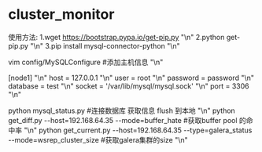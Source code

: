 # cluster_monitor

使用方法:
1.wget https://bootstrap.pypa.io/get-pip.py "\n"
2.python get-pip.py "\n"
3.pip install mysql-connector-python "\n"

vim config/MySQLConfigure #添加主机信息 "\n"

[node1] "\n"
host = 127.0.0.1 "\n"
user = root "\n"
password = password "\n"
database = test "\n"
socket = '/var/lib/mysql/mysql.sock' "\n"
port = 3306 "\n"


python mysql_status.py  #连接数据库 获取信息 flush 到本地 "\n"
python get_diff.py --host=192.168.64.35 --mode=buffer_hate #获取buffer pool 的命中率 "\n"
python get_current.py --host=192.168.64.35 --type=galera_status --mode=wsrep_cluster_size #获取galera集群的size "\n"